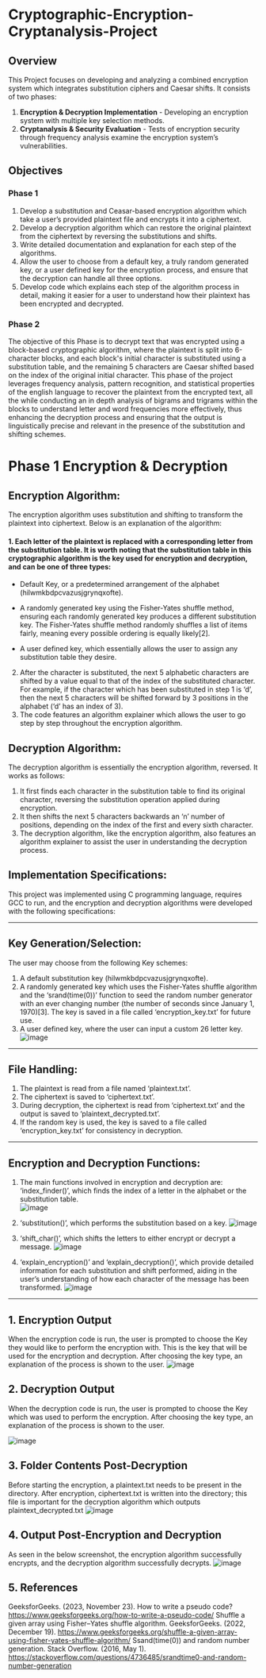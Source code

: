 # Cryptographic-Encryption-Cryptanalysis-Project

## Overview
This Project focuses on developing and analyzing a combined encryption system which integrates substitution ciphers and Caesar shifts. It consists of two phases:

1. **Encryption & Decryption Implementation** - Developing an encryption system with multiple key selection methods.
2. **Cryptanalysis & Security Evaluation** - Tests of encryption security through frequency analysis examine the encryption system’s vulnerabilities.

## Objectives
### Phase 1
1. Develop a substitution and Ceasar-based encryption algorithm which take a user’s provided plaintext file and encrypts it into a ciphertext. 
2. Develop a decryption algorithm which can restore the original plaintext from the ciphertext by reversing the substitutions and shifts.
3. Write detailed documentation and explanation for each step of the algorithms. 
4. Allow the user to choose from a default key, a truly random generated key, or a user defined key for the encryption process, and ensure that the decryption can handle all three options. 
5. Develop code which explains each step of the algorithm process in detail, making it easier for a user to understand how their plaintext has been encrypted and decrypted.
  
### Phase 2
The objective of this Phase is to decrypt text that was encrypted using a block-based cryptographic algorithm, where the plaintext is split into 6-character blocks, and each block's initial character is substituted using a substitution table, and the remaining 5 characters are Caesar shifted based on the index of the original initial character. This phase of the project leverages frequency analysis, pattern recognition, and statistical properties of the english language to recover the plaintext from the encrypted text, all the while conducting an in depth analysis of bigrams and trigrams within the blocks to understand letter and word frequencies more effectively, thus enhancing the decryption process and ensuring that the output is linguistically precise and relevant in the presence of the substitution and shifting schemes.     

# Phase 1 Encryption & Decryption
## Encryption Algorithm:  
The encryption algorithm uses substitution and shifting to transform the plaintext into ciphertext. Below is an explanation of the algorithm:  

#### 1. Each letter of the plaintext is replaced with a corresponding letter from the substitution table. It is worth noting that the substitution table in this cryptographic algorithm is the key used for encryption and decryption, and can be one of three types:     

  - Default Key, or a predetermined arrangement of the alphabet (hilwmkbdpcvazusjgrynqxofte). 
  
  - A randomly generated key using the Fisher-Yates shuffle method, ensuring each randomly generated key produces a different substitution key. The Fisher-Yates shuffle method randomly shuffles a 
list of items fairly, meaning every possible ordering is equally likely[2].  

  - A user defined key, which essentially allows the user to assign any substitution table they desire.      

  2. After the character is substituted, the next 5 alphabetic characters are shifted by a value equal to that of the index of the substituted character. For example, if the character which has been substituted in step 1 is ‘d’, then the next 5 characters will be shifted forward by 3 positions in the alphabet (‘d’ has an index of 3).
  3. The code features an algorithm explainer which allows the user to go step by step throughout the encryption algorithm.  


## Decryption Algorithm:     
The decryption algorithm is essentially the encryption algorithm, reversed. It works as follows:  

1. It first finds each character in the substitution table to find its original character, reversing the substitution operation applied during encryption.
2. It then shifts the next 5 characters backwards an ‘n’ number of positions, depending on the index of the first and every sixth character.
3. The decryption algorithm, like the encryption algorithm, also features an algorithm explainer to assist the user in understanding the decryption process. 

## Implementation Specifications:
This project was implemented using C programming language, requires GCC to run, and the encryption and decryption algorithms were developed with the following specifications:

---

## Key Generation/Selection:
The user may choose from the following Key schemes: 
1. A default substitution key (hilwmkbdpcvazusjgrynqxofte).
2. A randomly generated key which uses the Fisher-Yates shuffle algorithm and the ‘srand(time(0))’ function to seed the random number generator with an ever changing number (the number of seconds since January 1, 1970)[3]. The key is saved in a file called ‘encryption_key.txt’ for future use.
3. A user defined key, where the user can input a custom 26 letter key.
![image](https://github.com/user-attachments/assets/55b2d9ce-b60d-41e2-8e42-b7a3bf0a9b5f)

---

## File Handling:
1. The plaintext is read from a file named ‘plaintext.txt’.
2. The ciphertext is saved to ‘ciphertext.txt’.
3. During decryption, the ciphertext is read from ‘ciphertext.txt’ and the output is saved to ‘plaintext_decrypted.txt’.
4. If the random key is used, the key is saved to a file called ‘encryption_key.txt’ for consistency in decryption. 

 ---

## Encryption and Decryption Functions:
1. The main functions involved in encryption and decryption are:
‘index_finder()’, which finds the index of a letter in the alphabet or the substitution table.  
![image](https://github.com/user-attachments/assets/c5c89cae-6f0c-4071-b198-0b1131888a75)
    
2. ‘substitution()’, which performs the substitution based on a key.
![image](https://github.com/user-attachments/assets/6ddbf0bf-ced8-45d9-bd4a-0bec93d13903)
  
3. ‘shift_char()’, which shifts the letters to either encrypt or decrypt a message. 
  ![image](https://github.com/user-attachments/assets/381206d8-ee8e-458e-a269-9457e648cb49)

4. ‘explain_encryption()’ and ‘explain_decryption()’, which provide detailed information for each substitution and shift performed, aiding in the user’s understanding of how each character of the message has been transformed.
![image](https://github.com/user-attachments/assets/65facf27-4d1a-461f-b9b9-cf25c3151925)


---

## 1. Encryption Output
When the encryption code is run, the user is prompted to choose the Key they would like to perform the encryption with. This is the key that will be used for the encryption and decryption. After choosing the key type, an explanation of the process is shown to the user.
![image](https://github.com/user-attachments/assets/055a5737-f157-47e0-9dd4-36a41d14cea2)
  
## 2. Decryption Output
When the decryption code is run, the user is prompted to choose the Key which was used to perform the encryption. After choosing the key type, an explanation of the process is shown to the user.

![image](https://github.com/user-attachments/assets/b081601b-1230-485e-88b7-abf8d682c9cd)

## 3. Folder Contents Post-Decryption
Before starting the encryption, a plaintext.txt needs to be present in the directory. After encryption, ciphertext.txt is written into the directory; this file is important for the decryption algorithm which outputs plaintext_decrypted.txt
![image](https://github.com/user-attachments/assets/7996bfbd-aa85-42c0-bed6-c2026eae5113)

## 4. Output Post-Encryption and Decryption
As seen in the below screenshot, the encryption algorithm successfully encrypts, and the decryption algorithm successfully decrypts. 
![image](https://github.com/user-attachments/assets/0170659e-2887-4b72-96c1-0dbdda2ad79d)


## 5. References
GeeksforGeeks. (2023, November 23). How to write a pseudo code? https://www.geeksforgeeks.org/how-to-write-a-pseudo-code/ 
Shuffle a given array using Fisher–Yates shuffle algorithm. GeeksforGeeks. (2022, December 19). https://www.geeksforgeeks.org/shuffle-a-given-array-using-fisher-yates-shuffle-algorithm/ 
Ssand(time(0)) and random number generation. Stack Overflow. (2016, May 1). https://stackoverflow.com/questions/4736485/srandtime0-and-random-number-generation 
